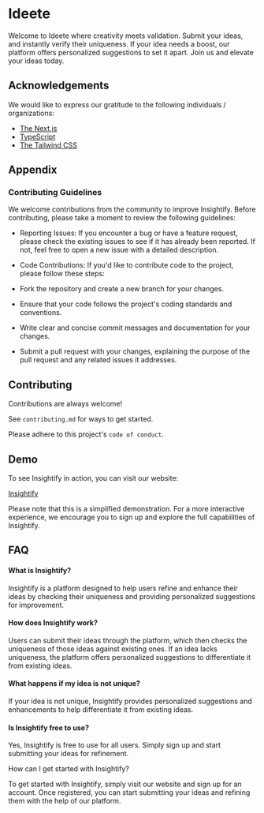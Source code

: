 # Ideete

Welcome to Ideete where creativity meets validation. Submit your ideas, and instantly verify their uniqueness. If your idea needs a boost, our platform offers personalized suggestions to set it apart. Join us and elevate your ideas today.


## Acknowledgements

We would like to express our gratitude to the following individuals / organizations:

 - [The Next.js](https://nextjs.org/)
 - [TypeScript](https://www.typescriptlang.org/)
 - [The Tailwind CSS](https://tailwindcss.com/)



## Appendix

### Contributing Guidelines

We welcome contributions from the community to improve Insightify. Before contributing, please take a moment to review the following guidelines:

 - Reporting Issues: If you encounter a bug or have a feature request, please check the existing issues to see if it has already been reported. If not, feel free to open a new issue with a detailed description.

 - Code Contributions: If you'd like to contribute code to the project, please follow these steps:

 - Fork the repository and create a new branch for your changes.
 - Ensure that your code follows the project's coding standards and conventions.
 - Write clear and concise commit messages and documentation for your changes.
 - Submit a pull request with your changes, explaining the purpose of the pull request and any related issues it addresses.


## Contributing

Contributions are always welcome!

See `contributing.md` for ways to get started.

Please adhere to this project's `code of conduct`.


## Demo

To see Insightify in action, you can visit our website:

[Insightify](#)

Please note that this is a simplified demonstration. For a more interactive experience, we encourage you to sign up and explore the full capabilities of Insightify.






## FAQ

#### What is Insightify?

Insightify is a platform designed to help users refine and enhance their ideas by checking their uniqueness and providing personalized suggestions for improvement.

#### How does Insightify work?

Users can submit their ideas through the platform, which then checks the uniqueness of those ideas against existing ones. If an idea lacks uniqueness, the platform offers personalized suggestions to differentiate it from existing ideas.

#### What happens if my idea is not unique?

If your idea is not unique, Insightify provides personalized suggestions and enhancements to help differentiate it from existing ideas.

#### Is Insightify free to use?

Yes, Insightify is free to use for all users. Simply sign up and start submitting your ideas for refinement.

How can I get started with Insightify?

To get started with Insightify, simply visit our website and sign up for an account. Once registered, you can start submitting your ideas and refining them with the help of our platform.
